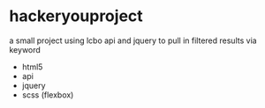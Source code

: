 # hackeryouproject

a small project using lcbo api and jquery to pull in filtered results via keyword

* html5
* api
* jquery
* scss (flexbox)
